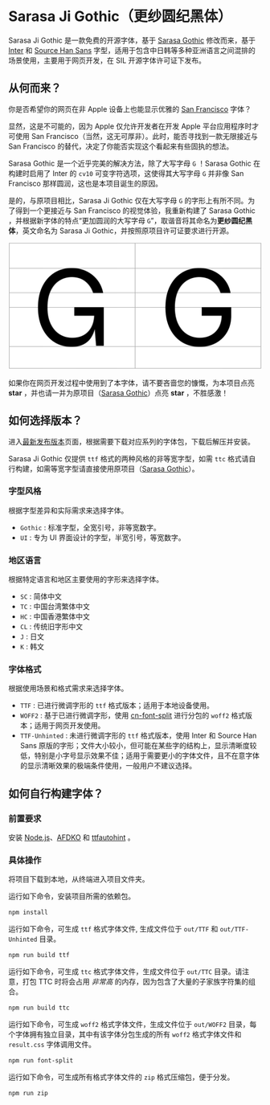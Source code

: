 # Sarasa Ji Gothic（更纱圆纪黑体）

Sarasa Ji Gothic 是一款免费的开源字体，基于 [Sarasa Gothic](https://github.com/be5invis/Sarasa-Gothic/) 修改而来，基于 [Inter](https://github.com/rsms/inter) 和 [Source Han Sans](https://github.com/adobe-fonts/source-han-sans) 字型，适用于包含中日韩等多种亚洲语言之间混排的场景使用，主要用于网页开发，在 SIL 开源字体许可证下发布。

## 从何而来？

你是否希望你的网页在非 Apple 设备上也能显示优雅的 [San Francisco](https://developer.apple.com/fonts/) 字体？

显然，这是不可能的，因为 Apple 仅允许开发者在开发 Apple 平台应用程序时才可使用 San Francisco（当然，这无可厚非）。此时，能否寻找到一款无限接近与 San Francisco 的替代，决定了你能否实现这个看起来有些固执的想法。

Sarasa Gothic 是一个近乎完美的解决方法，除了大写字母 `G` ！Sarasa Gothic 在构建时启用了 Inter 的 `cv10` 可变字符选项，这使得其大写字母 `G` 并非像 San Francisco 那样圆润，这也是本项目诞生的原因。

是的，与原项目相比，Sarasa Ji Gothic 仅在大写字母 `G` 的字形上有所不同。为了得到一个更接近与 San Francisco 的视觉体验，我重新构建了 Sarasa Gothic ，并根据新字体的特点“更加圆润的大写字母 `G`”，取谐音将其命名为**更纱圆纪黑体**，英文命名为 Sarasa Ji Gothic，并按照原项目许可证要求进行开源。

![intro](intro.png)

如果你在网页开发过程中使用到了本字体，请不要吝啬您的慷慨，为本项目点亮 **star** ，并也请一并为原项目（[Sarasa Gothic](https://github.com/be5invis/Sarasa-Gothic/)）点亮 **star** ，不胜感激！

## 如何选择版本？

进入[最新发布版本](https://github.com/edgeworthlau/sarasa-ji-gothic/releases/latest)页面，根据需要下载对应系列的字体包，下载后解压并安装。

Sarasa Ji Gothic 仅提供 `ttf` 格式的两种风格的非等宽字型，如需 `ttc` 格式请自行构建，如需等宽字型请直接使用原项目（[Sarasa Gothic](https://github.com/be5invis/Sarasa-Gothic/)）。

### 字型风格

根据字型差异和实际需求来选择字体。

  - `Gothic` : 标准字型，全宽引号，非等宽数字。
  - `UI` : 专为 UI 界面设计的字型，半宽引号，等宽数字。

### 地区语言

根据特定语言和地区主要使用的字形来选择字体。

- `SC` : 简体中文
- `TC` : 中国台湾繁体中文
- `HC` : 中国香港繁体中文
- `CL` : 传统旧字形中文
- `J` : 日文
- `K` : 韩文

### 字体格式

根据使用场景和格式需求来选择字体。

- `TTF` : 已进行微调字形的 `ttf` 格式版本；适用于本地设备使用。
- `WOFF2` : 基于已进行微调字形，使用 [cn-font-split](https://github.com/KonghaYao/cn-font-split) 进行分包的 `woff2` 格式版本；适用于网页开发使用。
- `TTF-Unhinted` : 未进行微调字形的 `ttf` 格式版本，使用 Inter 和 Source Han Sans 原版的字形；文件大小较小，但可能在某些字的结构上，显示清晰度较低，特别是小字号显示效果不佳；适用于需要更小的字体文件，且不在意字体的显示清晰效果的极端条件使用，一般用户不建议选择。

## 如何自行构建字体？

### 前置要求

安装 [Node.js](https://nodejs.org/en/)、[AFDKO](https://github.com/adobe-type-tools/afdko) 和 [ttfautohint](https://www.freetype.org/ttfautohint) 。

### 具体操作

将项目下载到本地，从终端进入项目文件夹。

运行如下命令，安装项目所需的依赖包。

```bash
npm install
```

运行如下命令，可生成 `ttf` 格式字体文件, 生成文件位于 `out/TTF` 和 `out/TTF-Unhinted` 目录。

```bash
npm run build ttf
```

运行如下命令，可生成 `ttc` 格式字体文件，生成文件位于 `out/TTC` 目录。请注意，打包 TTC 时将会占用 *非常高* 的内存，因为包含了大量的子家族字符集的组合。

```bash
npm run build ttc
```

运行如下命令，可生成 `woff2` 格式字体文件，生成文件位于 `out/WOFF2` 目录，每个字体拥有独立目录，其中有该字体分包生成的所有 `woff2` 格式字体文件和 `result.css` 字体调用文件。

```bash
npm run font-split
```

运行如下命令，可生成所有格式字体文件的 `zip` 格式压缩包，便于分发。

```bash
npm run zip 
```

